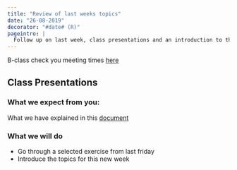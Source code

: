 ```yaml
---
title: "Review of last weeks topics"
date: "26-08-2019"
decorator: "#date# (R)"
pageintro: |
  Follow up on last week, class presentations and an introduction to this week
---
```


B-class check you meeting times [here](https://docs.google.com/spreadsheets/d/1RIE8beMCXxOxojUlHNkZFrZ8G1g9Ra2XZEX1sYcfyyQ/edit?usp=sharing) 

## Class Presentations

### What we expect from you:

What we have explained in this [document](https://docs.google.com/document/d/1nWjxWLepoW1-YT0zEscmhliJU9PMYsRAnkp_a-U1m6Q/edit?usp=sharing)

### What we will do
- Go through a selected exercise from last friday
- Introduce the topics for this new week